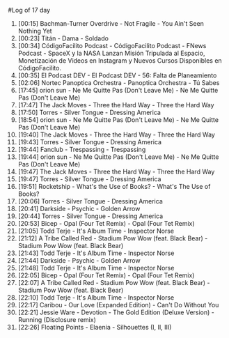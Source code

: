 #Log of 17 day

1. [00:15] Bachman-Turner Overdrive - Not Fragile - You Ain't Seen Nothing Yet
1. [00:23] Titán - Dama - Soldado
1. [00:34] CódigoFacilito Podcast - CódigoFacilito Podcast - FNews Podcast - SpaceX y la NASA Lanzan Misión Tripulada al Espacio, Monetización de Videos en Instagram y Nuevos Cursos Disponibles en CódigoFacilito.
1. [00:35] El Podcast DEV - El Podcast DEV - 56: Falta de Planeamiento
1. [02:06] Nortec Panoptica Orchestra - Panoptica Orchestra - Tú Sabes
1. [17:45] orion sun - Ne Me Quitte Pas (Don't Leave Me) - Ne Me Quitte Pas (Don't Leave Me)
1. [17:47] The Jack Moves - Three the Hard Way - Three the Hard Way
1. [17:50] Torres - Silver Tongue - Dressing America
1. [18:54] orion sun - Ne Me Quitte Pas (Don't Leave Me) - Ne Me Quitte Pas (Don't Leave Me)
1. [19:40] The Jack Moves - Three the Hard Way - Three the Hard Way
1. [19:43] Torres - Silver Tongue - Dressing America
1. [19:44] Fanclub - Trespassing - Trespassing
1. [19:44] orion sun - Ne Me Quitte Pas (Don't Leave Me) - Ne Me Quitte Pas (Don't Leave Me)
1. [19:47] The Jack Moves - Three the Hard Way - Three the Hard Way
1. [19:47] Torres - Silver Tongue - Dressing America
1. [19:51] Rocketship - What's the Use of Books? - What's The Use of Books?
1. [20:06] Torres - Silver Tongue - Dressing America
1. [20:41] Darkside - Psychic - Golden Arrow
1. [20:44] Torres - Silver Tongue - Dressing America
1. [20:53] Bicep - Opal (Four Tet Remix) - Opal (Four Tet Remix)
1. [21:05] Todd Terje - It's Album Time - Inspector Norse
1. [21:12] A Tribe Called Red - Stadium Pow Wow (feat. Black Bear) - Stadium Pow Wow (feat. Black Bear)
1. [21:43] Todd Terje - It's Album Time - Inspector Norse
1. [21:44] Darkside - Psychic - Golden Arrow
1. [21:48] Todd Terje - It's Album Time - Inspector Norse
1. [22:05] Bicep - Opal (Four Tet Remix) - Opal (Four Tet Remix)
1. [22:07] A Tribe Called Red - Stadium Pow Wow (feat. Black Bear) - Stadium Pow Wow (feat. Black Bear)
1. [22:10] Todd Terje - It's Album Time - Inspector Norse
1. [22:17] Caribou - Our Love (Expanded Edition) - Can't Do Without You
1. [22:21] Jessie Ware - Devotion - The Gold Edition (Deluxe Version) - Running (Disclosure remix)
1. [22:26] Floating Points - Elaenia - Silhouettes (I, II, III)
